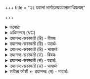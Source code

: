 +++
title = "२६ यवानां भागोऽस्ययवानामाधिपत्यम्"

+++
<details><summary>पदपाठः</summary>

यवा॑नाम्। भा॒गः। अ॒सि॒। अय॑वानाम्। आधि॑पत्य॒मित्याधि॑ऽपत्यम्। प्र॒जा इति॑ प्र॒ऽजाः। स्पृ॒ताः। च॒तु॒श्व॒त्वा॒रि॒ꣳश इति॑ चतुःऽच॒त्वा॒रि॒ꣳशः। स्तोमः॑। ऋ॒भू॒णाम्। भा॒गः। अ॒सि॒। विश्वे॑षाम्। दे॒वाना॑म्। आधि॑पत्य॒मित्याधि॑ऽपत्यम्। भू॒तम्। स्पृ॒तम्। त्र॒य॒स्त्रि॒ꣳश इति॑ त्रयःऽस्त्रि॒ꣳशः। स्तोमः॑। २६।
</details>

<details><summary>अधिमन्त्रम् (VC)</summary>

- ऋभवो देवताः
- विश्वदेव ऋषिः
- निचृदतिजगती
- निषादः
</details>

<details><summary>दयानन्द-सरस्वती (हि) - विषयः</summary>

फिर वह शरद् ऋतु में कैसे वर्त्तें, यह विषय अगले मन्त्र में कहा है ॥
</details>

<details><summary>दयानन्द-सरस्वती (हि) - पदार्थः</summary>

पदार्थान्वयभाषाः -  हे मनुष्य ! जो तू (यवानाम्) मिले हुए पदार्थों का (भागः) सेवन करने हारा शरद् ऋतु के समान (असि) है, जो (अयवानाम्) पृथक्-पृथक् धर्मवाले पदार्थों के (आधिपत्यम्) अधिकार को प्राप्त होकर प्रीति से (प्रजाः) पालने योग्य प्रजाओं को (स्पृताः) प्रेमयुक्त करता है, जो (चतुश्चत्वारिंशः) चवालीस संख्या का पूर्ण करनेवाला (स्तोमः) स्तुति के योग्य (ऋभूणाम्) बुद्धिमानों के (भागः) सेवने योग्य (असि) है, (विश्वेषाम्) सब (देवानाम्) विद्वानों के (भूतम्) हो चुके (स्पृतम्) सेवन किये हुए (आधिपत्यम्) अधिकार को प्राप्त होकर जो (त्रयस्त्रिंशः) तेंतीस संख्या का पूरक (स्तोमः) स्तुति के विषय के समान (असि) है, सो तू हम लोगों से सत्कार के योग्य है ॥२६ ॥
</details>

<details><summary>दयानन्द-सरस्वती (हि) - भावार्थः</summary>

भावार्थभाषाः -  इस मन्त्र में वाचकलुप्तोपमालङ्कार है। मनुष्यों को चाहिये कि जो ये पीछे के मन्त्र में शरद् ऋतु के गुण कहे हैं, उन को यथावत् सेवन करें। यह शरद् ऋतु का व्याख्यान पूरा हुआ ॥२६ ॥
</details>

<details><summary>दयानन्द-सरस्वती (सं) - विषयः</summary>

पुनः स शरदि कथं वर्त्तेतेत्याह ॥
</details>

<details><summary>दयानन्द-सरस्वती (सं) - पदार्थः</summary>

पदार्थान्वयभाषाः -  हे मनुष्य ! यस्त्वं यवानां भागः शरदृतुरिवासि, योऽयवानामाधिपत्यं प्राप्य प्रजाः स्पृताः करोति, यश्चतुश्चत्वारिंश स्तोम ऋभूणां भागोऽसि, विश्वेषां देवानां भूतं स्पृतमाधिपत्यं प्राप्य यस्त्रयस्त्रिंशः स्तोमोऽसि, स त्वमस्माभिः सत्कर्त्तव्यः ॥२६ ॥
</details>

<details><summary>दयानन्द-सरस्वती (सं) - भावार्थः</summary>

भावार्थभाषाः -  अत्र वाचकलुप्तोपमालङ्कारः। मनुष्यैर्य इमे शरदृतोर्गुणा उक्तास्ते यथावत् सेवनीया इति ॥२६ ॥
</details>

<details><summary>सविता जोशी ← दयानन्दः (म) - भावार्थः</summary>

भावार्थभाषाः -  या मंत्रात वाचकलुप्तोपमालंकार आहे. मागील मंत्रात शरद ऋतूचे जे गुण वर्णन केलेले आहे त्याचे यथायोग्य पालन करावे. येथे शरद ऋतूची व्याख्या पूर्ण झालेली आहे.
</details>